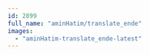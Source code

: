 ```yaml
---
id: 2899
full_name: "aminHatim/translate_ende"
images: 
  - "aminHatim-translate_ende-latest"
---
```

